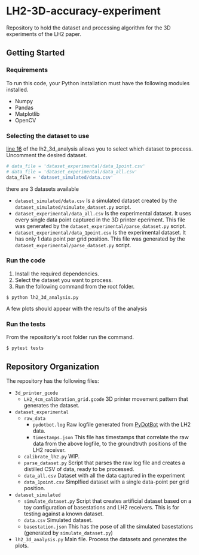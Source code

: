 # LH2-3D-accuracy-experiment
Repository to hold the dataset and processing algorithm for the 3D experiments of the LH2 paper.


## Getting Started

### Requirements
To run this code, your Python installation must have the following modules installed.
- Numpy
- Pandas
- Matplotlib
- OpenCV

### Selecting the dataset to use

[line 16](https://github.com/SaidAlvarado/LH2-3D-accuracy-experiment/blob/ec05885f698933a4b7f4334eb4ed30c83dc28873/lh2_3d_analysis.py#L16) of the lh2_3d_analysis allows you to select which dataset to process. Uncomment the desired dataset.
```python
# data_file = 'dataset_experimental/data_1point.csv'
# data_file = 'dataset_experimental/data_all.csv'
data_file = 'dataset_simulated/data.csv'
```

there are 3 datasets available
- `dataset_simulated/data.csv` Is a simulated dataset created by the `dataset_simulated/simulate_dataset.py` script.
- `dataset_experimental/data_all.csv` Is the experimental dataset. It uses every single data point captured in the 3D printer eperiment. This file was generated by the `dataset_experimental/parse_dataset.py` script.
- `dataset_experimental/data_1point.csv` Is the experimental dataset. It has only 1 data point per grid position. This file was generated by the `dataset_experimental/parse_dataset.py` script.

### Run the code

1. Install the required dependencies.
2. Select the dataset you want to process.
3. Run the following command from the root folder.

`$ python lh2_3d_analysis.py`

A few plots should appear with the results of the analysis

### Run the tests
From the repositoriy's root folder run the command.

`$ pytest tests`


## Repository Organization

The repository has the following files:

- `3d_printer_gcode`
    - `LH2_4cm_calibration_grid.gcode` 3D printer movement pattern that generates the dataset.
- `dataset_experimental`
    - `raw_data` 
        - `pydotbot.log` Raw logfile generated from [PyDotBot](https://github.com/DotBots/PyDotBot) with the LH2 data.
        - `timestamps.json` This file has timestamps that correlate the raw data from the above logfile, to the groundtruth positions of the LH2 receiver.
    - `calibrate_lh2.py` WIP.
    - `parse_dataset.py` Script that parses the raw log file and creates a distilled CSV of data, ready to be processed.
    - `data_all.csv` Dataset with all the data captured in the experiment
    - `data_1point.csv` Simplfied dataset with a single data-point per grid position.
- `dataset_simulated`
    - `simulate_dataset.py` Script that creates artificial dataset based on a toy configuration of basestations and LH2 receivers. This is for testing against a known dataset.
    - `data.csv` Simulated dataset.
    - `basestation.json` This has the pose of all the simulated basestations (generated by `simulate_dataset.py`)
- `lh2_3d_analysis.py` Main file. Process the datasets and generates the plots.

